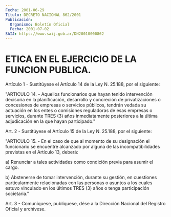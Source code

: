 ```yaml
---
Fecha: 2001-06-29
Título: DECRETO NACIONAL 862/2001
Publicación:
  Organismo: Boletín Oficial
  Fecha: 2001-07-02
SAIJ: https://www.saij.gob.ar/DN20010000862
---
```

# ETICA EN EL EJERCICIO DE LA FUNCION PUBLICA.

<a id="1"></a>
Artículo 1 - Sustitúyese el Artículo 14  de  la Ley N. 25.188, por el  siguiente:

"ARTICULO 14. - Aquellos funcionarios que hayan tenido intervención decisoria en  la  planificación,  desarrollo  y concreción de privatizaciones o concesiones de empresas o servicios públicos, tendrán  vedada  su  actuación en los entes o comisiones reguladoras de esas empresas o servicios,  durante TRES (3) años inmediatamente posteriores a la última adjudicación en la que hayan participado."

<a id="2"></a>
Art.  2  -  Sustitúyese el Artículo 15 de la Ley N. 25.188, por el siguiente:

"ARTICULO  15.  -  En  el  caso  de que al momento de su designación el funcionario se encuentre alcanzado por alguna de las incompatibilidades  previstas  en  el  Artículo  13,    deberá:

a) Renunciar a tales actividades como condición previa para  asumir el cargo.

b)  Abstenerse  de  tomar  intervención,  durante  su  gestión,  en cuestiones  particularmente relacionadas con las personas o asuntos a los cuales  estuvo vinculado en los últimos TRES (3) años o tenga participación societaria."

<a id="3"></a>
Art. 3 - Comuníquese, publíquese, dése a la Dirección Nacional del Registro Oficial y archívese.